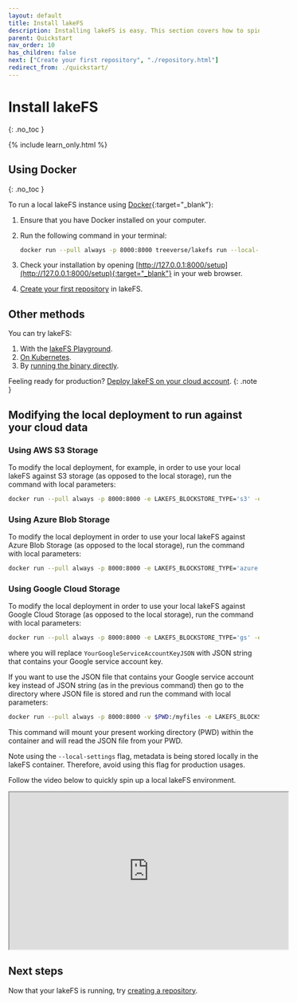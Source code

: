 ```yaml
---
layout: default
title: Install lakeFS
description: Installing lakeFS is easy. This section covers how to spin up lakeFS using Docker.
parent: Quickstart
nav_order: 10
has_children: false
next: ["Create your first repository", "./repository.html"]
redirect_from: ./quickstart/
---
```


# Install lakeFS
{: .no_toc }

{% include learn_only.html %} 

## Using Docker 
{: .no_toc }

To run a local lakeFS instance using [Docker](https://docs.docker.com/){:target="_blank"}:

1. Ensure that you have Docker installed on your computer. 

1. Run the following command in your terminal:

   ```bash
   docker run --pull always -p 8000:8000 treeverse/lakefs run --local-settings
   ```

1. Check your installation by opening [http://127.0.0.1:8000/setup](http://127.0.0.1:8000/setup){:target="_blank"} in your web browser.

1. [Create your first repository](repository.md) in lakeFS.

## Other methods

You can try lakeFS:

1. With the [lakeFS Playground](more_quickstart_options.md#with-the-lakefs-playground).
1. [On Kubernetes](more_quickstart_options.md#on-kubernetes-with-helm).
1. By [running the binary directly](more_quickstart_options.md#using-the-binary).

Feeling ready for production? [Deploy lakeFS on your cloud account](../deploy/index.md).
{: .note }

## Modifying the local deployment to run against your cloud data

### Using AWS S3 Storage
To modify the local deployment, for example, in order to use your local lakeFS against S3 storage (as opposed to the local storage), run the command with local parameters:
   ```bash
docker run --pull always -p 8000:8000 -e LAKEFS_BLOCKSTORE_TYPE='s3' -e AWS_ACCESS_KEY_ID='YourAccessKeyValue' -e AWS_SECRET_ACCESS_KEY='YourSecretKeyValue'  treeverse/lakefs run --local-settings
   ```
### Using Azure Blob Storage
To modify the local deployment in order to use your local lakeFS against Azure Blob Storage (as opposed to the local storage), run the command with local parameters:
   ```bash
docker run --pull always -p 8000:8000 -e LAKEFS_BLOCKSTORE_TYPE='azure' -e LAKEFS_BLOCKSTORE_AZURE_STORAGE_ACCOUNT='YourAzureStorageAccountName' -e LAKEFS_BLOCKSTORE_AZURE_STORAGE_ACCESS_KEY='YourAzureStorageAccessKey' treeverse/lakefs run --local-settings
   ```

### Using Google Cloud Storage
To modify the local deployment in order to use your local lakeFS against Google Cloud Storage (as opposed to the local storage), run the command with local parameters:
   ```bash
docker run --pull always -p 8000:8000 -e LAKEFS_BLOCKSTORE_TYPE='gs' -e LAKEFS_BLOCKSTORE_GS_CREDENTIALS_JSON='YourGoogleServiceAccountKeyJSON' treeverse/lakefs run --local-settings
   ```
where you will replace ```YourGoogleServiceAccountKeyJSON``` with JSON string that contains your Google service account key.

If you want to use the JSON file that contains your Google service account key instead of JSON string (as in the previous command) then go to the directory where JSON file is stored and run the command with local parameters:
   ```bash
docker run --pull always -p 8000:8000 -v $PWD:/myfiles -e LAKEFS_BLOCKSTORE_TYPE='gs' -e LAKEFS_BLOCKSTORE_GS_CREDENTIALS_FILE='/myfiles/YourGoogleServiceAccountKey.json' treeverse/lakefs run --local-settings
   ```
This command will mount your present working directory (PWD) within the container and will read the JSON file from your PWD.


Note using the ```--local-settings``` flag, metadata is being stored locally in the lakeFS container. Therefore, avoid using this flag for production usages.

Follow the video below to quickly spin up a local lakeFS environment.

<iframe width="560" height="315" src="https://www.youtube.com/embed/CIDrHVFnIJY"></iframe>

## Next steps

Now that your lakeFS is running, try [creating a repository](repository.md).
